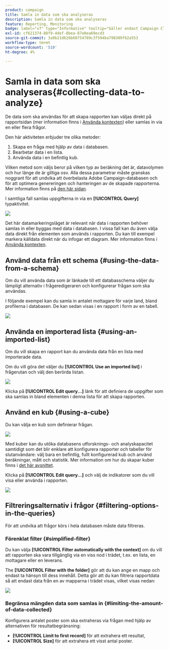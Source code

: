```yaml
---
product: campaign
title: Samla in data som ska analyseras
description: Samla in data som ska analyseras
feature: Reporting, Monitoring
badge: label="v7" type="Informative" tooltip="Gäller endast Campaign Classic v7"
exl-id: cf621374-88f9-4def-8bea-87e0ea69ecd3
source-git-commit: 3a9b21d626b60754789c3f594ba798309f62a553
workflow-type: tm+mt
source-wordcount: '510'
ht-degree: 4%

---
```


# Samla in data som ska analyseras{#collecting-data-to-analyze}



De data som ska användas för att skapa rapporten kan väljas direkt på rapportsidan (mer information finns i [Använda kontexten](../../reporting/using/using-the-context.md)) eller samlas in via en eller flera frågor.

Den här aktiviteten erbjuder tre olika metoder:

1. Skapa en fråga med hjälp av data i databasen.
1. Bearbetar data i en lista.
1. Använda data i en befintlig kub.

Vilken metod som väljs beror på vilken typ av beräkning det är, datavolymen och hur länge de är giltiga osv. Alla dessa parametrar måste granskas noggrant för att undvika att överbelasta Adobe Campaign-databasen och för att optimera genereringen och hanteringen av de skapade rapporterna. Mer information finns på [den här sidan](../../reporting/using/best-practices.md#optimizing-report-creation).

I samtliga fall samlas uppgifterna in via en **[!UICONTROL Query]** typaktivitet.

![](assets/reporting_query_edit.png)

Det här datamarkeringsläget är relevant när data i rapporten behöver samlas in eller byggas med data i databasen. I vissa fall kan du även välja data direkt från elementen som används i rapporten. Du kan till exempel markera källdata direkt när du infogar ett diagram. Mer information finns i [Använda kontexten](../../reporting/using/using-the-context.md).

## Använd data från ett schema {#using-the-data-from-a-schema}

Om du vill använda data som är länkade till ett databasschema väljer du lämpligt alternativ i frågeredigeraren och konfigurerar frågan som ska användas.

I följande exempel kan du samla in antalet mottagare för varje land, bland profilerna i databasen. De kan sedan visas i en rapport i form av en tabell.

![](assets/reporting_query_from_schema.png)

## Använda en importerad lista {#using-an-imported-list}

Om du vill skapa en rapport kan du använda data från en lista med importerade data.

Om du vill göra det väljer du **[!UICONTROL Use an imported list]** i frågerutan och välj den berörda listan.

![](assets/reporting_query_from_list.png)

Klicka på **[!UICONTROL Edit query...]** länk för att definiera de uppgifter som ska samlas in bland elementen i denna lista för att skapa rapporten.

## Använd en kub {#using-a-cube}

Du kan välja en kub som definierar frågan.

![](assets/reporting_query_from_cube.png)

Med kuber kan du utöka databasens utforsknings- och analyskapacitet samtidigt som det blir enklare att konfigurera rapporter och tabeller för slutanvändare: välj bara en befintlig, fullt konfigurerad kub och använd beräkningar, mått och statistik. Mer information om hur du skapar kuber finns i [det här avsnittet](../../reporting/using/ac-cubes.md).

Klicka på **[!UICONTROL Edit query...]** och välj de indikatorer som du vill visa eller använda i rapporten.

![](assets/reporting_query_from_cube_edit_query.png)

## Filtreringsalternativ i frågor {#filtering-options-in-the-queries}

För att undvika att frågor körs i hela databasen måste data filtreras.

### Förenklat filter {#simplified-filter}

Du kan välja **[!UICONTROL Filter automatically with the context]** om du vill att rapporten ska vara tillgänglig via en viss nod i trädet, t.ex. en lista, en mottagare eller en leverans.

The **[!UICONTROL Filter with the folder]** gör att du kan ange en mapp och endast ta hänsyn till dess innehåll. Detta gör att du kan filtrera rapportdata så att endast data från en av mapparna i trädet visas, vilket visas nedan:

![](assets/reporting_control_folder.png)

### Begränsa mängden data som samlas in {#limiting-the-amount-of-data-collected}

Konfigurera antalet poster som ska extraheras via frågan med hjälp av alternativen för resultatbegränsning:

* **[!UICONTROL Limit to first record]** för att extrahera ett resultat,
* **[!UICONTROL Size]** för att extrahera ett visst antal poster.
